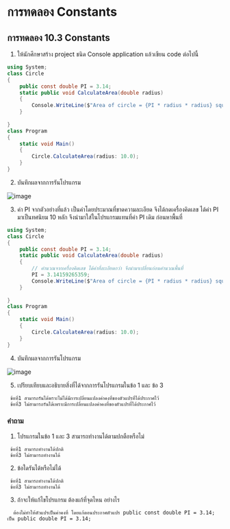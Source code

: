 # การทดลอง Constants #

## การทดลอง 10.3 Constants ##

1. ให้นักศึกษาสร้าง project ชนิด Console application แล้วเขียน code ต่อไปนี้

``` cs
using System;
class Circle
{
    public const double PI = 3.14;
    static public void CalculateArea(double radius)
    {
        Console.WriteLine($"Area of circle = {PI * radius * radius} square unit.");
    }
    
}
class Program
{
    static void Main()
    {
        Circle.CalculateArea(radius: 10.0);
    }
}
```

2. บันทึกผลจากการรันโปรแกรม

![image](https://user-images.githubusercontent.com/91675464/168101434-b6a44c1f-d9c3-4d92-a4eb-f337eafca3d0.png)

3. ค่า PI จากตัวอย่างที่แล้ว เป็นค่าโดยประมาณที่ขาดความละเอียด จึงได้กดเครื่องคิดเลข ได้ค่า PI มาเป็นทศนิยม 10 หลัก จึงนำมาใส่ในโปรแกรมแทนที่ค่า PI เดิม ก่อนหาพื้นที่

```cs
using System;
class Circle
{
    public const double PI = 3.14;
    static public void CalculateArea(double radius)
    {
        // คำนวณจากเครื่องคิดเลข ได้ค่าที่ละเอียดกว่า จึงนำมาเปลี่ยนก่อนคำนวณพื้นที่
        PI = 3.14159265359;
        Console.WriteLine($"Area of circle = {PI * radius * radius} square unit.");
    }
    
}
class Program
{
    static void Main()
    {
        Circle.CalculateArea(radius: 10.0);
    }
}

```
4. บันทึกผลจากการรันโปรแกรม

![image](https://user-images.githubusercontent.com/91675464/168102221-7b42a2e7-4bfb-4275-a232-e1b157206e4e.png)

5. เปรียบเทียบและอธิบายสิ่งที่ได้จากการรันโปรแกรมในข้อ 1 และ ข้อ 3
```
 ข้อที่1 สามารถรันได้พราะไม่ได้มีการเปลี่ยนแปลงค่าคงที่ของตัวแปรที่ได้ประกาศไว้
 ข้อที่3 ไม่สามารถรันได้เพราะมีการเปลี่ยนแปลงค่าคงที่ของตัวแปรที่ได้ประกาศไว้
```

### คำถาม ###
1. โปรแกรมในข้อ 1 และ 3 สามารถทำงานได้ตามปกตือหรือไม่
```
 ข้อที่1 สามารถทำงานได้ปกติ
 ข้อที่3 ไม่สามารถทำงานได้
```
2. ข้อใดรันได้หรือไม่ได้
```
 ข้อที่1 สามารถทำงานได้ปกติ
 ข้อที่3 ไม่สามารถทำงานได้
```
3. ถ้าจะให้แก้ไขโปรแกรม ต้องแก้ที่จุดไหน อย่างไร
```
  ต้องไม่ทำให้ตัวแปรเป็นค่าคงที่ โดยแก้ตอนประกาศตัวแปร public const double PI = 3.14; เป็น public double PI = 3.14; 
```
